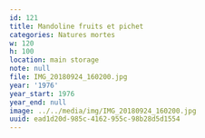 ```yaml
---
id: 121
title: Mandoline fruits et pichet
categories: Natures mortes
w: 120
h: 100
location: main storage
note: null
file: IMG_20180924_160200.jpg
year: '1976'
year_start: 1976
year_end: null
image: ../../media/img/IMG_20180924_160200.jpg
uuid: ead1d20d-985c-4162-955c-98b28d5d1554
---
```


